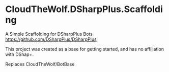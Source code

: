 # CloudTheWolf.DSharpPlus.Scaffolding
A Simple Scaffolding for DSharpPlus Bots https://github.com/DSharpPlus/DSharpPlus

This project was created as a base for getting started, and has no affiliation with DShap+.

Replaces CloudTheWolf/BotBase
